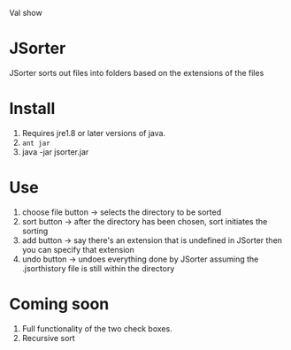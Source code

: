 Val show

# JSorter
  JSorter sorts out files into folders based on the extensions of the files

Install
=========
1. Requires jre1.8 or later versions of java.
2. `ant jar`
3. java -jar jsorter.jar


Use
========
  1. choose file button -> selects the directory to be sorted
  2. sort button -> after the directory has been chosen, sort initiates the sorting
  3. add button -> say there's an extension that is undefined in JSorter then you can specify that extension
  4. undo button -> undoes everything done by JSorter assuming the .jsorthistory file is still within the directory

Coming soon
============
1. Full functionality of the two check boxes.
2. Recursive sort
